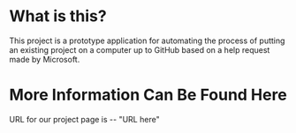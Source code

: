 # What is this?

This project is a prototype application for automating the process of putting an existing project on a computer up to GitHub based on a help request made by Microsoft.

# More Information Can Be Found Here

URL for our project page is -- "URL here"
